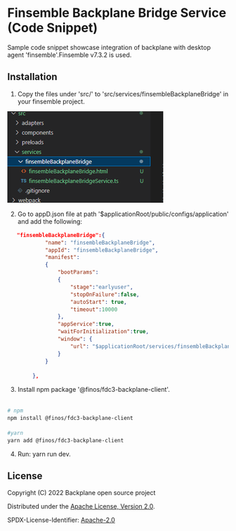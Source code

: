 # Finsemble Backplane Bridge Service (Code Snippet)

Sample code snippet showcase integration of backplane with desktop agent 'finsemble'.Finsemble v7.3.2 is used.

## Installation

1. Copy the files under 'src/' to 'src/services/finsembleBackplaneBridge' in your finsemble project.


![directory structure](../../docs/resources/finsembleBridgeDirectoryStructure.PNG)

2. Go to appD.json file at path '$applicationRoot/public/configs/application' and add the following:

```JSON
   "finsembleBackplaneBridge":{
			"name": "finsembleBackplaneBridge",
			"appId": "finsembleBackplaneBridge",
			"manifest":
			{
				"bootParams":
				{
					"stage":"earlyuser",
					"stopOnFailure":false,
					"autoStart": true,
					"timeout":10000
				},
				"appService":true,
				"waitForInitialization":true,
				"window": {
					"url": "$applicationRoot/services/finsembleBackplaneBridge/finsembleBackplaneBridge.html"
				}
			}
			
		},
```

3. Install npm package '@finos/fdc3-backplane-client'.

```sh

# npm
npm install @finos/fdc3-backplane-client

#yarn
yarn add @finos/fdc3-backplane-client

```

4. Run: yarn run dev.

## License

Copyright (C) 2022 Backplane open source project

Distributed under the [Apache License, Version 2.0](http://www.apache.org/licenses/LICENSE-2.0).

SPDX-License-Identifier: [Apache-2.0](https://spdx.org/licenses/Apache-2.0)
